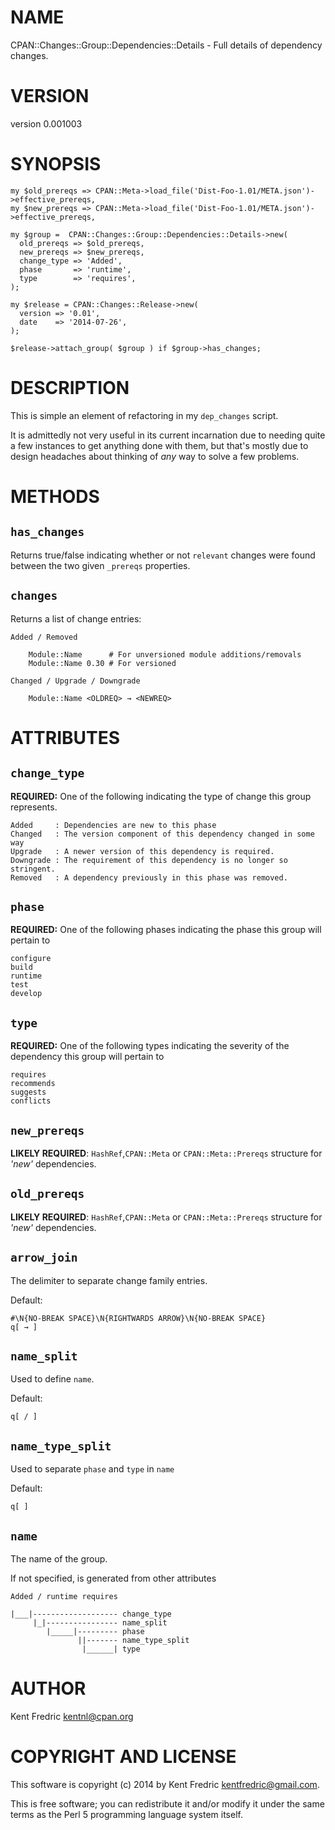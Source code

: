 # NAME

CPAN::Changes::Group::Dependencies::Details - Full details of dependency changes.

# VERSION

version 0.001003

# SYNOPSIS

    my $old_prereqs => CPAN::Meta->load_file('Dist-Foo-1.01/META.json')->effective_prereqs,
    my $new_prereqs => CPAN::Meta->load_file('Dist-Foo-1.01/META.json')->effective_prereqs,

    my $group =  CPAN::Changes::Group::Dependencies::Details->new(
      old_prereqs => $old_prereqs,
      new_prereqs => $new_prereqs,
      change_type => 'Added',
      phase       => 'runtime',
      type        => 'requires',
    );

    my $release = CPAN::Changes::Release->new(
      version => '0.01',
      date    => '2014-07-26',
    );

    $release->attach_group( $group ) if $group->has_changes;

# DESCRIPTION

This is simple an element of refactoring in my `dep_changes` script.

It is admittedly not very useful in its current incarnation due to needing quite a few instances
to get anything done with them, but that's mostly due to design headaches about thinking of _any_ way to solve a few problems.

# METHODS

## `has_changes`

Returns true/false indicating whether or not `relevant` changes were found between
the two given `_prereqs` properties.

## `changes`

Returns a list of change entries:

    Added / Removed

        Module::Name      # For unversioned module additions/removals
        Module::Name 0.30 # For versioned

    Changed / Upgrade / Downgrade

        Module::Name <OLDREQ> → <NEWREQ>

# ATTRIBUTES

## `change_type`

**REQUIRED:**
One of the following indicating the type of change this group represents.

    Added     : Dependencies are new to this phase
    Changed   : The version component of this dependency changed in some way
    Upgrade   : A newer version of this dependency is required.
    Downgrade : The requirement of this dependency is no longer so stringent.
    Removed   : A dependency previously in this phase was removed.

## `phase`

**REQUIRED:**
One of the following phases indicating the phase this group will pertain to

    configure
    build
    runtime
    test
    develop

## `type`

**REQUIRED:**
One of the following types indicating the severity of the dependency this group will pertain to

    requires
    recommends
    suggests
    conflicts

## `new_prereqs`

**LIKELY REQUIRED**:
`HashRef`,`CPAN::Meta` or `CPAN::Meta::Prereqs` structure for _'new'_ dependencies.

## `old_prereqs`

**LIKELY REQUIRED**:
`HashRef`,`CPAN::Meta` or `CPAN::Meta::Prereqs` structure for _'new'_ dependencies.

## `arrow_join`

The delimiter to separate change family entries.

Default:

    #\N{NO-BREAK SPACE}\N{RIGHTWARDS ARROW}\N{NO-BREAK SPACE}
    q[ → ]

## `name_split`

Used to define `name`.

Default:

    q[ / ]

## `name_type_split`

Used to separate `phase` and `type` in `name`

Default:

    q[ ]

## `name`

The name of the group.

If not specified, is generated from other attributes

    Added / runtime requires

    |___|------------------- change_type
         |_|---------------- name_split
            |_____|--------- phase
                   ||------- name_type_split
                    |______| type

# AUTHOR

Kent Fredric <kentnl@cpan.org>

# COPYRIGHT AND LICENSE

This software is copyright (c) 2014 by Kent Fredric <kentfredric@gmail.com>.

This is free software; you can redistribute it and/or modify it under
the same terms as the Perl 5 programming language system itself.

